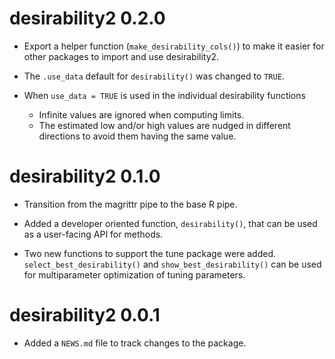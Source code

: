 # desirability2 0.2.0

* Export a helper function (`make_desirability_cols()`) to make it easier for 
  other packages to import and use desirability2. 
  
* The `.use_data` default for `desirability()` was changed to `TRUE`. 

* When `use_data = TRUE` is used in the individual desirability functions

   - Infinite values are ignored when computing limits. 
   - The estimated low and/or high values are nudged in different directions to 
     avoid them having the same value. 

# desirability2 0.1.0

* Transition from the magrittr pipe to the base R pipe.

* Added a developer oriented function, `desirability()`, that can be used as a 
  user-facing API for methods. 

* Two new functions to support the tune package were added. 
  `select_best_desirability()` and `show_best_desirability()` can be used for 
  multiparameter optimization of tuning parameters.  

# desirability2 0.0.1

* Added a `NEWS.md` file to track changes to the package.
